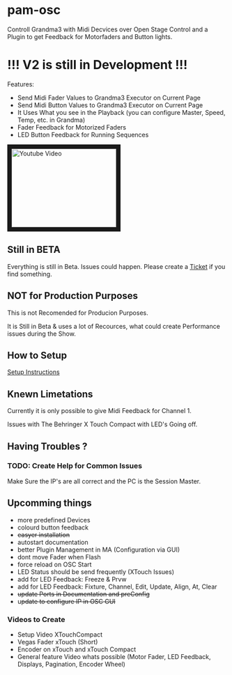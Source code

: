 # pam-osc
Controll Grandma3 with Midi Decvices over Open Stage Control and a Plugin to get Feedback for Motorfaders and Button lights.

# !!! V2 is still in Development !!!

Features:
- Send Midi Fader Values to Grandma3 Executor on Current Page
- Send Midi Button Values to Grandma3 Executor on Current Page
- It Uses What you see in the Playback (you can configure Master, Speed, Temp, etc. in Grandma)
- Fader Feedback for Motorized Faders
- LED Button Feedback for Running Sequences

<a href="http://www.youtube.com/watch?feature=player_embedded&v=GCBT6tBH6DE
" target="_blank"><img src="http://img.youtube.com/vi/GCBT6tBH6DE/0.jpg" 
alt="Youtube Video" width="240" height="180" border="10" /></a>

## Still in BETA
Everything is still in Beta.
Issues could happen. Please create a [Ticket](https://github.com/xxpasixx/pam-osc/issues) if you find something.

## NOT for Production Purposes
This is not Recomended for Producion Purposes.

It is Still in Beta & uses a lot of Recources, what could create Performance issues during the Show.

## How to Setup

[Setup Instructions](https://github.com/xxpasixx/pam-osc/wiki/Setup)

## Knewn Limetations
Currently it is only possible to give Midi Feedback for Channel 1.

Issues with The Behringer X Touch Compact with LED's Going off.

## Having Troubles ?

### TODO: Create Help for Common Issues
Make Sure the IP's are all correct and the PC is the Session Master.

## Upcomming things
- more predefined Devices
- colourd button feedback
- ~~easyer installation~~
- autostart documentation
- better Plugin Management in MA (Configuration via GUI)
- dont move Fader when Flash
- force reload on OSC Start
- LED Status should be send frequently (XTouch Issues)
- add for LED Feedback: Freeze & Prvw
- add for LED Feedback: Fixture, Channel, Edit, Update, Align, At, Clear
- ~~update Ports in Documentation and preConfig~~
- u~~pdate to configure IP in OSC GUI~~

### Videos to Create
- Setup Video XTouchCompact
- Vegas Fader xTouch (Short)
- Encoder on xTouch and xTouch Compact
- General feature Video whats possible (Motor Fader, LED Feedback, Displays, Pagination, Encoder Wheel)
